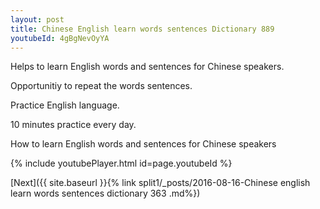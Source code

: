 ```yaml
---
layout: post
title: Chinese English learn words sentences Dictionary 889 
youtubeId: 4gBgNevOyYA
---
```

 
 
Helps to learn English words and sentences for Chinese speakers.

Opportunitiy to repeat the words sentences. 

Practice English language. 
 
10 minutes practice every day. 
 
How to learn English words and sentences for Chinese speakers 
 
{% include youtubePlayer.html id=page.youtubeId %}
 
 
[Next]({{ site.baseurl }}{% link  split1/_posts/2016-08-16-Chinese english learn words sentences dictionary 363 .md%})
 
